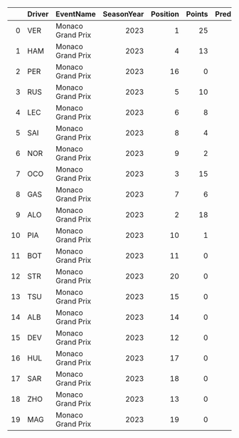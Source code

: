 |    | Driver   | EventName         |   SeasonYear |   Position |   Points |   PredictedPoints |
|---:|:---------|:------------------|-------------:|-----------:|---------:|------------------:|
|  0 | VER      | Monaco Grand Prix |         2023 |          1 |       25 |        16.6118    |
|  1 | HAM      | Monaco Grand Prix |         2023 |          4 |       13 |        11.4051    |
|  2 | PER      | Monaco Grand Prix |         2023 |         16 |        0 |        11.0724    |
|  3 | RUS      | Monaco Grand Prix |         2023 |          5 |       10 |         8.2401    |
|  4 | LEC      | Monaco Grand Prix |         2023 |          6 |        8 |         7.74402   |
|  5 | SAI      | Monaco Grand Prix |         2023 |          8 |        4 |         7.58298   |
|  6 | NOR      | Monaco Grand Prix |         2023 |          9 |        2 |         7.01627   |
|  7 | OCO      | Monaco Grand Prix |         2023 |          3 |       15 |         5.9519    |
|  8 | GAS      | Monaco Grand Prix |         2023 |          7 |        6 |         3.65325   |
|  9 | ALO      | Monaco Grand Prix |         2023 |          2 |       18 |         2.37773   |
| 10 | PIA      | Monaco Grand Prix |         2023 |         10 |        1 |         1.79463   |
| 11 | BOT      | Monaco Grand Prix |         2023 |         11 |        0 |         1.45237   |
| 12 | STR      | Monaco Grand Prix |         2023 |         20 |        0 |         1.26325   |
| 13 | TSU      | Monaco Grand Prix |         2023 |         15 |        0 |         0.859893  |
| 14 | ALB      | Monaco Grand Prix |         2023 |         14 |        0 |         0.537945  |
| 15 | DEV      | Monaco Grand Prix |         2023 |         12 |        0 |         0.516093  |
| 16 | HUL      | Monaco Grand Prix |         2023 |         17 |        0 |         0.246462  |
| 17 | SAR      | Monaco Grand Prix |         2023 |         18 |        0 |         0.110275  |
| 18 | ZHO      | Monaco Grand Prix |         2023 |         13 |        0 |         0.105981  |
| 19 | MAG      | Monaco Grand Prix |         2023 |         19 |        0 |         0.0447581 |